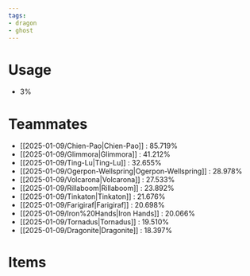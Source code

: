 ```yaml
---
tags:
- dragon
- ghost
---
```

# Usage
- 3%
# Teammates
- [[2025-01-09/Chien-Pao|Chien-Pao]] : 85.719%
- [[2025-01-09/Glimmora|Glimmora]] : 41.212%
- [[2025-01-09/Ting-Lu|Ting-Lu]] : 32.655%
- [[2025-01-09/Ogerpon-Wellspring|Ogerpon-Wellspring]] : 28.978%
- [[2025-01-09/Volcarona|Volcarona]] : 27.533%
- [[2025-01-09/Rillaboom|Rillaboom]] : 23.892%
- [[2025-01-09/Tinkaton|Tinkaton]] : 21.676%
- [[2025-01-09/Farigiraf|Farigiraf]] : 20.698%
- [[2025-01-09/Iron%20Hands|Iron Hands]] : 20.066%
- [[2025-01-09/Tornadus|Tornadus]] : 19.510%
- [[2025-01-09/Dragonite|Dragonite]] : 18.397%
# Items